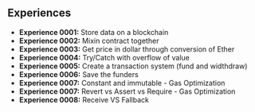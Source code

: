## Experiences

- **Experience 0001:** Store data on a blockchain
- **Experience 0002:** Mixin contract together
- **Experience 0003:** Get price in dollar through conversion of Ether
- **Experience 0004:** Try/Catch with overflow of value
- **Experience 0005:** Create a transaction system (fund and widthdraw)
- **Experience 0006:** Save the funders
- **Experience 0007:** Constant and immutable - Gas Optimization
- **Experience 0007:** Revert vs Assert vs Require - Gas Optimization
- **Experience 0008:** Receive VS Fallback
